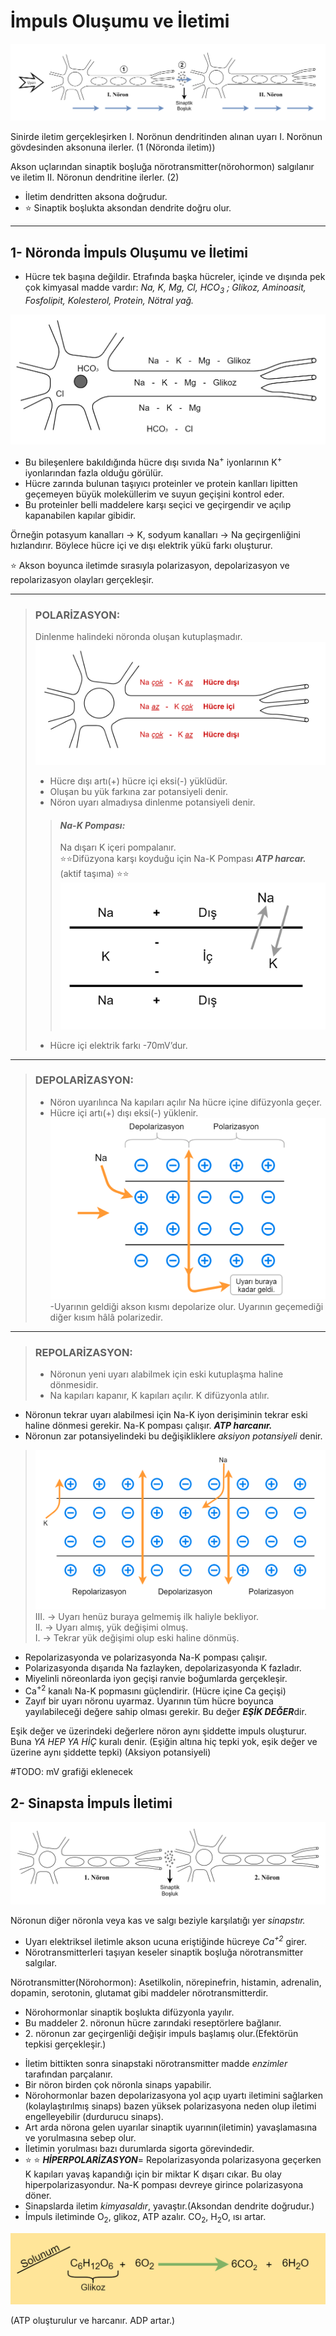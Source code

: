 # İmpuls Oluşumu ve İletimi

![İmpuls Oluşumu ve İletimi](resources/sinir_hucresi(sinaptik_bosluk-uyarı_yonu).png)

Sinirde iletim gerçekleşirken I. Norönun dendritinden alınan uyarı I. Norönun gövdesinden aksonuna ilerler. (1 (Nöronda iletim))
    
Akson uçlarından sinaptik boşluğa nörotransmitter(nörohormon) salgılanır ve iletim II. Nöronun dendritine ilerler. (2)

+ İletim dendritten aksona doğrudur.
+ :star: Sinaptik boşlukta aksondan dendrite doğru olur.
---
## 1- Nöronda İmpuls Oluşumu ve İletimi
+ Hücre tek başına değildir. Etrafında başka hücreler, içinde ve dışında pek çok kimyasal madde vardır: *Na, K, Mg, Cl, HCO<sub>3</sub> ; Glikoz, Aminoasit, Fosfolipit, Kolesterol, Protein, Nötral yağ.*

![Kimyasal Maddeler](resources/sinir_hucresi(kimyasal_maddeler).png)

+ Bu bileşenlere bakıldığında hücre dışı sıvıda Na<sup>+</sup> iyonlarının K<sup>+</sup> iyonlarından fazla olduğu görülür.
+ Hücre zarında bulunan taşıyıcı proteinler ve protein kanlları lipitten geçemeyen büyük moleküllerim ve suyun geçişini kontrol eder.
+ Bu proteinler belli maddelere karşı seçici ve geçirgendir ve açılıp kapanabilen kapılar gibidir.

Örneğin potasyum kanalları → K, sodyum kanalları → Na geçirgenliğini hızlandırır. Böylece hücre içi ve dışı elektrik yükü farkı oluşturur.

:star: Akson boyunca iletimde sırasıyla polarizasyon, depolarizasyon ve repolarizasyon olayları gerçekleşir.

---
>### POLARİZASYON:
> Dinlenme halindeki nöronda oluşan kutuplaşmadır.
>![](resources/sinir_hucresi(ici_disi).png)
>+ Hücre dışı artı(+) hücre içi eksi(-) yüklüdür.
>+ Oluşan bu yük farkına zar potansiyeli denir.
>+ Nöron uyarı almadıysa dinlenme potansiyeli denir. 
>
>>#### *Na-K Pompası:*
>>Na dışarı K içeri pompalanır.  
>>:star::star:Difüzyona karşı koyduğu için Na-K Pompası   ***ATP harcar.*** (aktif taşıma) :star::star:
>>![](resources/polarizasyon(madde_alis_verisi).png)
>>
>- Hücre içi elektrik farkı -70mV’dur.
>
---
>### DEPOLARİZASYON:
>+ Nöron uyarılınca Na kapıları açılır Na hücre içine difüzyonla geçer.
>+ Hücre içi artı(+) dışı eksi(-) yüklenir.  
>![Depolarizasyon](resources/depolarizasyon.png)  
>-Uyarının geldiği akson kısmı depolarize olur. Uyarının geçemediği diğer kısım hâlâ polarizedir.
---
>### REPOLARİZASYON:
>+ Nöronun yeni uyarı alabilmek için eski kutuplaşma haline dönmesidir.
>+ Na kapıları kapanır, K kapıları açılır. K difüzyonla atılır.

+ Nöronun tekrar uyarı alabilmesi için Na-K iyon derişiminin tekrar eski haline dönmesi gerekir. Na-K pompası çalışır. ***ATP harcanır.***
+ Nöronun zar potansiyelindeki bu değişikliklere *aksiyon potansiyeli* denir.

>![İmpuls iletimi aşamaları](resources/impuls_iletimi_asamalari.png)  
>III. → Uyarı henüz buraya gelmemiş ilk haliyle bekliyor.  
>II. → Uyarı almış, yük değişimi olmuş.  
>I. → Tekrar yük değişimi olup eski haline dönmüş.  

+ Repolarizasyonda ve polarizasyonda Na-K pompası çalışır.
+ Polarizasyonda dışarıda Na fazlayken, depolarizasyonda K fazladır.
+ Miyelinli nöreonlarda iyon geçişi ranvie boğumlarda gerçekleşir.
+ Ca<sup>+2</sup> kanalı Na-K popmasını güçlendirir. (Hücre içine Ca geçişi)
+ Zayıf bir uyarı nöronu uyarmaz. Uyarının tüm hücre boyunca yayılabileceği değere sahip olması gerekir. Bu değer ***EŞİK DEĞER***dir.

Eşik değer ve üzerindeki değerlere nöron aynı şiddette impuls oluşturur. Buna *YA HEP YA HİÇ* kuralı denir. (Eşiğin altına hiç tepki yok, eşik değer ve üzerine aynı şiddette tepki) (Aksiyon potansiyeli)

#TODO: mV grafiği eklenecek

## 2- Sinapsta İmpuls İletimi
![](resources/sinir_hucresi(sinaptik_bosluk).png)

Nöronun diğer nöronla veya kas ve salgı beziyle karşılatığı yer *sinapstır.*
+ Uyarı elektriksel iletimle akson ucuna eriştiğinde hücreye *Ca<sup>+2</sup>* girer.
+ Nörotransmitterleri taşıyan keseler sinaptik boşluğa nörotransmitter salgılar.

Nörotransmitter(Nörohormon): Asetilkolin, nörepinefrin, histamin, adrenalin, dopamin, serotonin, glutamat gibi maddeler nörotransmitterdir.

+ Nörohormonlar sinaptik boşlukta difüzyonla yayılır.
+ Bu maddeler 2. nöronun hücre zarındaki reseptörlere bağlanır.
+ 2\. nöronun zar geçirgenliği değişir impuls başlamış olur.(Efektörün tepkisi gerçekleşir.)
- İletim bittikten sonra sinapstaki nörotransmitter madde *enzimler* tarafından parçalanır.
- Bir nöron birden çok nöronla sinaps yapabilir.
- Nörohormonlar bazen depolarizasyona yol açıp uyartı iletimini sağlarken (kolaylaştırılmış sinaps) bazen yüksek polarizasyona neden olup iletimi engelleyebilir (durdurucu sinaps).
- Art arda nörona gelen uyarılar sinaptik uyarının(iletimin) yavaşlamasına ve yorulmasına sebep olur.
- İletimin yorulması bazı durumlarda sigorta görevindedir.
- :star: :star: ***HİPERPOLARİZASYON***= Repolarizasyonda polarizasyona geçerken K kapıları yavaş kapandığı için bir miktar K dışarı cıkar. Bu olay hiperpolarizasyondur. Na-K pompası devreye girince polarizasyona döner.
- Sinapslarda iletim *kimyasaldır*, yavaştır.(Aksondan dendrite doğrudur.)
- İmpuls iletiminde O<sub>2</sub>, glikoz, ATP azalır. CO<sub>2</sub>, H<sub>2</sub>O, ısı artar.

![](resources/solunum_semasi.png)

(ATP oluşturulur ve harcanır. ADP artar.)
